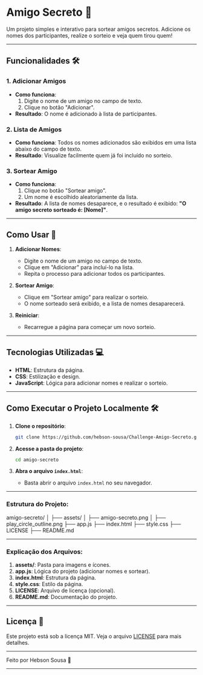 
# Amigo Secreto 🎁

Um projeto simples e interativo para sortear amigos secretos. Adicione os nomes dos participantes, realize o sorteio e veja quem tirou quem!

---

## Funcionalidades 🛠️

### 1. Adicionar Amigos
- **Como funciona**:
  1. Digite o nome de um amigo no campo de texto.
  2. Clique no botão "Adicionar".
- **Resultado**: O nome é adicionado à lista de participantes.

### 2. Lista de Amigos
- **Como funciona**: Todos os nomes adicionados são exibidos em uma lista abaixo do campo de texto.
- **Resultado**: Visualize facilmente quem já foi incluído no sorteio.

### 3. Sortear Amigo
- **Como funciona**:
  1. Clique no botão "Sortear amigo".
  2. Um nome é escolhido aleatoriamente da lista.
- **Resultado**: A lista de nomes desaparece, e o resultado é exibido: **"O amigo secreto sorteado é: [Nome]"**.

---

## Como Usar 🚀

1. **Adicionar Nomes**:
   - Digite o nome de um amigo no campo de texto.
   - Clique em "Adicionar" para incluí-lo na lista.
   - Repita o processo para adicionar todos os participantes.

2. **Sortear Amigo**:
   - Clique em "Sortear amigo" para realizar o sorteio.
   - O nome sorteado será exibido, e a lista de nomes desaparecerá.

3. **Reiniciar**:
   - Recarregue a página para começar um novo sorteio.

---

## Tecnologias Utilizadas 💻

- **HTML**: Estrutura da página.
- **CSS**: Estilização e design.
- **JavaScript**: Lógica para adicionar nomes e realizar o sorteio.

---

## Como Executar o Projeto Localmente 🛠️

1. **Clone o repositório**:
   ```bash
   git clone https://github.com/hebson-sousa/Challenge-Amigo-Secreto.git
   ```

2. **Acesse a pasta do projeto**:
   ```bash
   cd amigo-secreto
   ```

3. **Abra o arquivo `index.html`**:
   - Basta abrir o arquivo `index.html` no seu navegador.

---

### Estrutura do Projeto:

amigo-secreto/
│
├── assets/
│   ├── amigo-secreto.png
│   ├── play_circle_outline.png
├── app.js
├── index.html
├── style.css
├── LICENSE
├── README.md

---

### Explicação dos Arquivos:

1. **assets/**: Pasta para imagens e ícones.
2. **app.js**: Lógica do projeto (adicionar nomes e sortear).
3. **index.html**: Estrutura da página.
4. **style.css**: Estilo da página.
5. **LICENSE**: Arquivo de licença (opcional).
6. **README.md**: Documentação do projeto.

---

## Licença 📄

Este projeto está sob a licença MIT. Veja o arquivo [LICENSE](LICENSE) para mais detalhes.

---

Feito por Hebson Sousa 🚀

---
